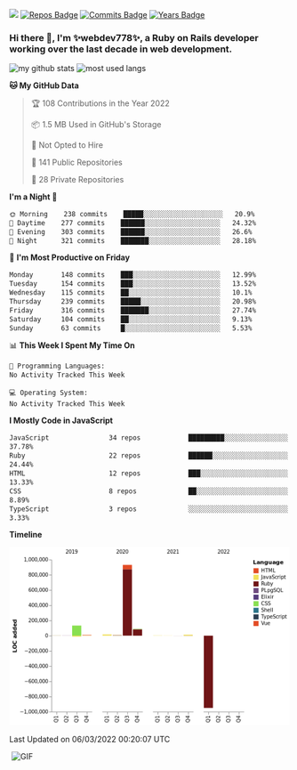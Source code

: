 ![](https://visitor-badge.glitch.me/badge?page_id=webdev778.webdev778)
[![Repos Badge](https://badges.pufler.dev/repos/webdev778)](https://badges.pufler.dev)
[![Commits Badge](https://badges.pufler.dev/commits/monthly/webdev778)](https://badges.pufler.dev)
[![Years Badge](https://badges.pufler.dev/years/webdev778)](https://badges.pufler.dev)
### Hi there 👋, I'm ✨webdev778✨, a Ruby on Rails developer working over the last decade in web development.


![my github stats](https://github-readme-stats.vercel.app/api?username=webdev778&show_icons=true&theme=tokyonight&line_height=27)
![most used langs](https://github-readme-stats.vercel.app/api/top-langs/?username=webdev778&hide=css,html&theme=tokyonight)

<!--START_SECTION:waka-->
**🐱 My GitHub Data** 

> 🏆 108 Contributions in the Year 2022
 > 
> 📦 1.5 MB Used in GitHub's Storage 
 > 
> 🚫 Not Opted to Hire
 > 
> 📜 141 Public Repositories 
 > 
> 🔑 28 Private Repositories  
 > 
**I'm a Night 🦉** 

```text
🌞 Morning    238 commits    █████░░░░░░░░░░░░░░░░░░░░   20.9% 
🌆 Daytime    277 commits    ██████░░░░░░░░░░░░░░░░░░░   24.32% 
🌃 Evening    303 commits    ██████░░░░░░░░░░░░░░░░░░░   26.6% 
🌙 Night      321 commits    ███████░░░░░░░░░░░░░░░░░░   28.18%

```
📅 **I'm Most Productive on Friday** 

```text
Monday       148 commits    ███░░░░░░░░░░░░░░░░░░░░░░   12.99% 
Tuesday      154 commits    ███░░░░░░░░░░░░░░░░░░░░░░   13.52% 
Wednesday    115 commits    ██░░░░░░░░░░░░░░░░░░░░░░░   10.1% 
Thursday     239 commits    █████░░░░░░░░░░░░░░░░░░░░   20.98% 
Friday       316 commits    ███████░░░░░░░░░░░░░░░░░░   27.74% 
Saturday     104 commits    ██░░░░░░░░░░░░░░░░░░░░░░░   9.13% 
Sunday       63 commits     █░░░░░░░░░░░░░░░░░░░░░░░░   5.53%

```


📊 **This Week I Spent My Time On** 

```text
💬 Programming Languages: 
No Activity Tracked This Week

💻 Operating System: 
No Activity Tracked This Week

```

**I Mostly Code in JavaScript** 

```text
JavaScript               34 repos            █████████░░░░░░░░░░░░░░░░   37.78% 
Ruby                     22 repos            ██████░░░░░░░░░░░░░░░░░░░   24.44% 
HTML                     12 repos            ███░░░░░░░░░░░░░░░░░░░░░░   13.33% 
CSS                      8 repos             ██░░░░░░░░░░░░░░░░░░░░░░░   8.89% 
TypeScript               3 repos             ░░░░░░░░░░░░░░░░░░░░░░░░░   3.33%

```


**Timeline**

![Chart not found](https://raw.githubusercontent.com/webdev778/webdev778/master/charts/bar_graph.png) 


 Last Updated on 06/03/2022 00:20:07 UTC
<!--END_SECTION:waka-->

<img align="right" alt="GIF" src="https://github.com/webdev778/webdev778/blob/main/code.gif?raw=true" width="500" height="320" />

<!--
**webdev778/webdev778** is a ✨ _special_ ✨ repository because its `README.md` (this file) appears on your GitHub profile.

Here are some ideas to get you started:

- 🔭 I’m currently working on ...
- 🌱 I’m currently learning ...
- 👯 I’m looking to collaborate on ...
- 🤔 I’m looking for help with ...
- 💬 Ask me about ...
- 📫 How to reach me: ...
- 😄 Pronouns: ...
- ⚡ Fun fact: ...
-->
